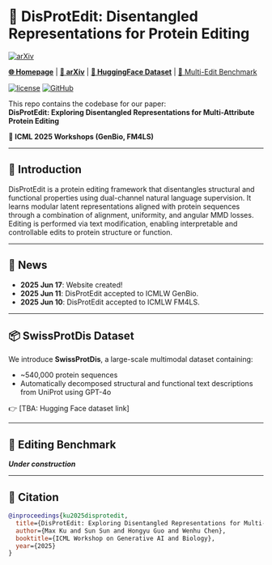 # 🧬 DisProtEdit: Disentangled Representations for Protein Editing

[![arXiv](https://img.shields.io/badge/arXiv-TBA-b31b1b.svg)](https://arxiv.org/TBA)

[**🌐 Homepage**](https://tiger-ai-lab.github.io/DisProtEdit/)  | [**📖 arXiv**](https://arxiv.org/TBA) | [**🤗 HuggingFace Dataset**](https://huggingface.co/datasets/TBA) | [🧪 Multi-Edit Benchmark](https://huggingface.co/datasets/TBA)

[![license](https://img.shields.io/github/license/TIGER-AI-Lab/DisProtEdit.svg)](https://github.com/TIGER-AI-Lab/DisProtEdit/blob/main/LICENSE)
[![GitHub](https://img.shields.io/github/stars/TIGER-AI-Lab/DisProtEdit?style=social)](https://github.com/TIGER-AI-Lab/DisProtEdit)

This repo contains the codebase for our paper:  
**DisProtEdit: Exploring Disentangled Representations for Multi-Attribute Protein Editing**

**📍 ICML 2025 Workshops (GenBio, FM4LS)**

---

## 📌 Introduction

DisProtEdit is a protein editing framework that disentangles structural and functional properties using dual-channel natural language supervision. It learns modular latent representations aligned with protein sequences through a combination of alignment, uniformity, and angular MMD losses. Editing is performed via text modification, enabling interpretable and controllable edits to protein structure or function.

---

## 📰 News

- **2025 Jun 17**: Website created!  
- **2025 Jun 11**: DisProtEdit accepted to ICMLW GenBio.
- **2025 Jun 10**: DisProtEdit accepted to ICMLW FM4LS.  

---

## 📦 SwissProtDis Dataset

We introduce **SwissProtDis**, a large-scale multimodal dataset containing:
- ~540,000 protein sequences
- Automatically decomposed structural and functional text descriptions from UniProt using GPT-4o

👉 [TBA: Hugging Face dataset link]

---

## 🧪 Editing Benchmark

_**Under construction**_

---


## 📖 Citation

```bibtex
@inproceedings{ku2025disprotedit,
  title={DisProtEdit: Exploring Disentangled Representations for Multi-Attribute Protein Editing},
  author={Max Ku and Sun Sun and Hongyu Guo and Wenhu Chen},
  booktitle={ICML Workshop on Generative AI and Biology},
  year={2025}
}

